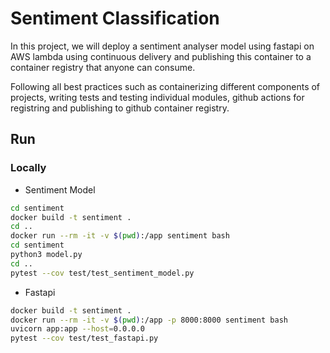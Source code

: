# Sentiment Classification

In this project, we will deploy a sentiment analyser model using fastapi on AWS lambda using continuous delivery and publishing this container to a container registry that anyone can consume.

Following all best practices such as containerizing different components of projects, writing tests and testing individual modules, github actions for registring and publishing to github container registry.

## Run

### Locally

- Sentiment Model

```bash
cd sentiment
docker build -t sentiment .
cd ..
docker run --rm -it -v $(pwd):/app sentiment bash
cd sentiment
python3 model.py
cd ..
pytest --cov test/test_sentiment_model.py
```

- Fastapi

```bash
docker build -t sentiment .
docker run --rm -it -v $(pwd):/app -p 8000:8000 sentiment bash
uvicorn app:app --host=0.0.0.0
pytest --cov test/test_fastapi.py
```

